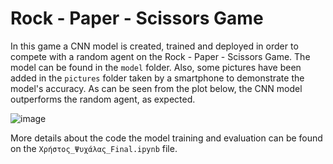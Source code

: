 # Rock - Paper - Scissors Game

In this game a CNN model is created, trained and deployed in order to compete with a random agent on the Rock - Paper - Scissors Game.
The model can be found in the `model` folder. Also, some pictures have been added in the `pictures` folder taken by a smartphone to demonstrate the model's accuracy. 
As can be seen from the plot below, the CNN model outperforms the random agent, as expected.

![image](https://github.com/Xritsos/rock-paper-scissors/assets/57326163/e8c1dbe2-a5c3-4aeb-a2b0-55161cf61fee)

More details about the code the model training and evaluation can be found on the `Χρήστος_Ψυχάλας_Final.ipynb` file.
